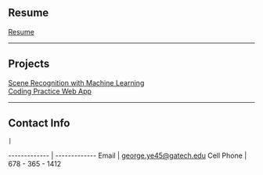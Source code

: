 ## Resume

[Resume](/resume.md)

---

## Projects

[Scene Recognition with Machine Learning](/ml_scene.md)
<br/>
[Coding Practice Web App](https://codingwebapp.herokuapp.com/)

---
## Contact Info
    | 
  ------------- | -------------
  Email  | george.ye45@gatech.edu
  Cell Phone  | 678 - 365 - 1412

